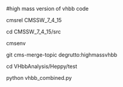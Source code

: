#high mass version of vhbb code

cmsrel CMSSW_7_4_15

cd CMSSW_7_4_15/src

cmsenv

git cms-merge-topic degrutto:highmassvhbb

cd VHbbAnalysis/Heppy/test

python vhbb_combined.py
